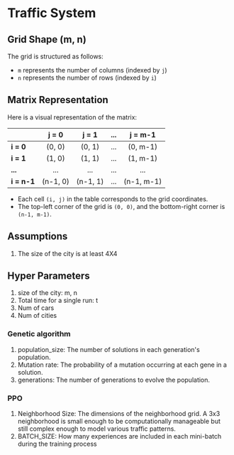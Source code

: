 # Traffic System

## Grid Shape (m, n)

The grid is structured as follows:

- `m` represents the number of columns (indexed by `j`)
- `n` represents the number of rows (indexed by `i`)

## Matrix Representation

Here is a visual representation of the matrix:

|       | **j = 0** | **j = 1** | **...** | **j = m-1** |
|-------|:---------:|:---------:|:-------:|:-----------:|
| **i = 0** | (0, 0)   | (0, 1)   | ...     | (0, m-1)     |
| **i = 1** | (1, 0)   | (1, 1)   | ...     | (1, m-1)     |
| **...**   | ...      | ...      | ...     | ...          |
| **i = n-1** | (n-1, 0) | (n-1, 1) | ...     | (n-1, m-1)   |

- Each cell `(i, j)` in the table corresponds to the grid coordinates.
- The top-left corner of the grid is `(0, 0)`, and the bottom-right corner is `(n-1, m-1)`.

## Assumptions 
1. The size of the city is at least 4X4

## Hyper Parameters
1. size of the city: m, n 
2. Total time for a single run: t
3. Num of cars
4. Num of cities

### Genetic algorithm
1. population_size: The number of solutions in each generation's population.
2. Mutation rate: The probability of a mutation occurring at each gene in a solution.
3. generations: The number of generations to evolve the population.

### PPO
1. Neighborhood Size: The dimensions of the neighborhood grid. A 3x3 neighborhood is small enough to be computationally manageable but still complex enough to model various traffic patterns.
2. BATCH_SIZE: How many experiences are included in each mini-batch during the training process

